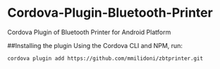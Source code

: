 # Cordova-Plugin-Bluetooth-Printer
Cordova Plugin of Bluetooth Printer for Android Platform


##Installing the plugin
Using the Cordova CLI and NPM, run:

```
cordova plugin add https://github.com/mmilidoni/zbtprinter.git
```
